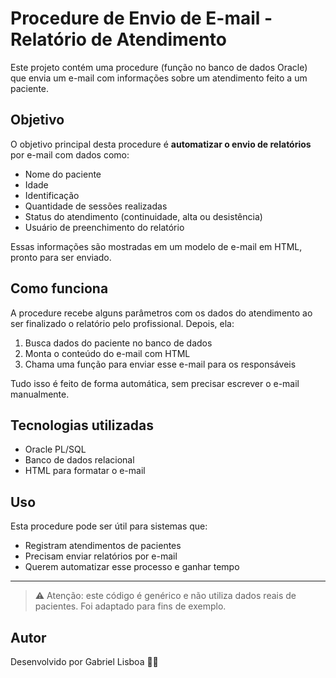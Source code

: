 # Procedure de Envio de E-mail - Relatório de Atendimento

Este projeto contém uma procedure (função no banco de dados Oracle) que envia um e-mail com informações sobre um atendimento feito a um paciente.

## Objetivo

O objetivo principal desta procedure é **automatizar o envio de relatórios** por e-mail com dados como:

- Nome do paciente
- Idade
- Identificação
- Quantidade de sessões realizadas
- Status do atendimento (continuidade, alta ou desistência)
- Usuário de preenchimento do relatório

Essas informações são mostradas em um modelo de e-mail em HTML, pronto para ser enviado.

## Como funciona

A procedure recebe alguns parâmetros com os dados do atendimento ao ser finalizado o relatório pelo profissional. Depois, ela:

1. Busca dados do paciente no banco de dados
2. Monta o conteúdo do e-mail com HTML
3. Chama uma função para enviar esse e-mail para os responsáveis

Tudo isso é feito de forma automática, sem precisar escrever o e-mail manualmente.

## Tecnologias utilizadas

- Oracle PL/SQL
- Banco de dados relacional
- HTML para formatar o e-mail

## Uso

Esta procedure pode ser útil para sistemas que:

- Registram atendimentos de pacientes
- Precisam enviar relatórios por e-mail
- Querem automatizar esse processo e ganhar tempo

---

> ⚠️ Atenção: este código é genérico e não utiliza dados reais de pacientes. Foi adaptado para fins de exemplo.

## Autor

Desenvolvido por Gabriel Lisboa 👨‍💻
